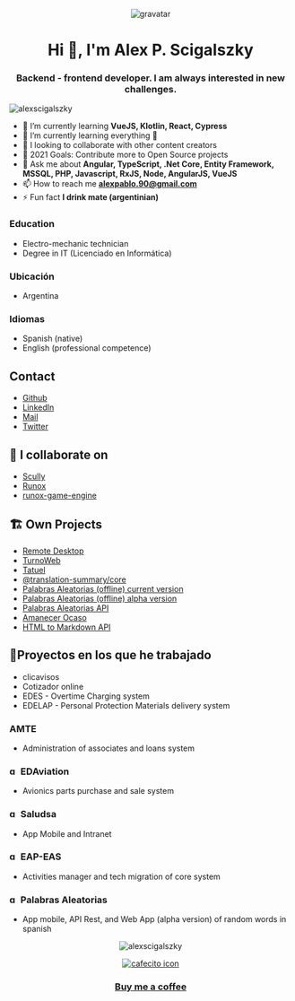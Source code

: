 <p align="center"> 
  <img src="https://s.gravatar.com/avatar/49e755c948a7e2b1efa3666bcb3ce7db?s=80" alt="gravatar" /> 
</p>
<h1 align="center">
  Hi 👋, I'm Alex P. Scigalszky
</h1>
<h3 align="center">
  Backend - frontend developer. I am always interested in new challenges.
</h3>

<p align="left"> 
  <img src="https://komarev.com/ghpvc/?username=alexscigalszky" alt="alexscigalszky" /> 
</p>

- 🌱 I’m currently learning **VueJS, Klotlin, React, Cypress**
- 🌱 I’m currently learning everything 🤣
- 👯 I looking to collaborate with other content creators
- 🥅 2021 Goals: Contribute more to Open Source projects
- 💬 Ask me about **Angular, TypeScript, .Net Core, Entity Framework, MSSQL, PHP, Javascript, RxJS, Node, AngularJS, VueJS**
- 📫 How to reach me **alexpablo.90@gmail.com**
- ⚡ Fun fact **I drink mate (argentinian)**

### Education
* Electro-mechanic technician
* Degree in IT (Licenciado en Informática)

### Ubicación
* Argentina
### Idiomas
* Spanish (native)
* English (professional competence)

## Contact
- [Github](https://github.com/AlexScigalszky/AlexScigalszky)
- [LinkedIn](https://www.linkedin.com/in/alexscigalszky/)
- [Mail](mailto:alexpablo.90@gmail.com)
- [Twitter](https://twitter.com/alex_scigalszky)


## 👯 I collaborate on 
- [Scully](https://github.com/scullyio/scully)
- [Runox](https://github.com/jorgeucano/RunoX)
- [runox-game-engine](https://github.com/runox-game/game-engine)

## 🏗 Own Projects
- [Remote Desktop](https://alexscigalszky.github.io/remote-work/)
- [TurnoWeb](https://alexscigalszky.github.io/TurnoWeb/)
- [Tatuel](https://play.google.com/store/apps/details?id=io.alex.tatuel)
- [@translation-summary/core](https://www.npmjs.com/package/@translation-summary/core)
- [Palabras Aleatorias (offline) current version](https://play.google.com/store/apps/details?id=palabras.aleatorias.com)
- [Palabras Aleatorias (offline) alpha version](https://palabras-aleatorias-pwa.herokuapp.com/#/)
- [Palabras Aleatorias API](https://palabras-aleatorias-public-api.herokuapp.com/)
- [Amanecer Ocaso](https://alexscigalszky.github.io/amanecer-ocaso/)
- [HTML to Markdown API](https://html-to-md-api.herokuapp.com/)

## 🦾Proyectos en los que he trabajado
- clicavisos
- Cotizador online
- EDES - Overtime Charging system
- EDELAP - Personal Protection Materials delivery system
### AMTE
- Administration of associates and loans system
### <img src="https://pbs.twimg.com/profile_images/1112472842258604033/CWkACNph_400x400.jpg" width="16px" height="16px" alt="gravatar" /> EDAviation
- Avionics parts purchase and sale system
### <img src="https://play-lh.googleusercontent.com/dpO3Qjolp85A-xHIp-JXWu6TrRdiCN3vSTsp8NoXIGem09SumxduDsBsTszq4aMBIxE" width="16px" height="16px" alt="gravatar" /> Saludsa
- App Mobile and Intranet 
### <img src="https://www.eaplatina.com/es/wp-content/uploads/2013/10/logo-retina.png" width="16px" height="16px" alt="gravatar" /> EAP-EAS
- Activities manager and tech migration of core system
### <img src="https://play-lh.googleusercontent.com/AidrRy9nYzV-SUWqV5IYeH7Si2DjuEX6tzXvfWu92rMuQ2LRfbXv3VtSgJuGfUHG_oY" width="16px" height="16px" alt="gravatar" />  Palabras Aleatorias
- App mobile, API Rest, and Web App (alpha version) of random words in spanish

<!-- <p align="center">
  <li>
    vuejs
  </li>
  
  <li>
    angularjs
  </li>
  
  <li>
    android
  </li>
  
  <li>
    bootstrap
  </li>
  
  <li>
    csharp
  </li>
  
  <li>
    dotnet
  </li>
  
  <li>
    html5
  </li>
  
  <li>
    typescript
  </li>
  
  <li>
    mongodb
  </li>
  
  <li>
    mysql
  </li>
  
  <li>
    php
  </li>
  
  <li>
    sass
  </li>
  
  <li>
    nodejs
  </li>
  
  <li>
    redux
  </li>
</p> -->
<p align="center">
  <img src="https://github-readme-stats.vercel.app/api?username=alexscigalszky&show_icons=true" alt="alexscigalszky" />
</p>
<!-- 
<p align="center">
<a href="https://linkedin.com/in/alexscigalszky" target="blank"><img align="center" src="https://cdn.jsdelivr.net/npm/simple-icons@3.0.1/icons/linkedin.svg" alt="alexscigalszky" height="20" width="20" /></a>
</p> -->

<p align="center"> 
  <a href="https://cafecito.app/palabrasaleatorias">
    <img src="https://cdn.cafecito.app/imgs/buttons/button_1.svg" alt="cafecito icon"/>
  </a>
</p>

<h3 align="center"> 
  <a href="https://www.buymeacoffee.com/palabras">
    Buy me a coffee
  </a>
</h3>
